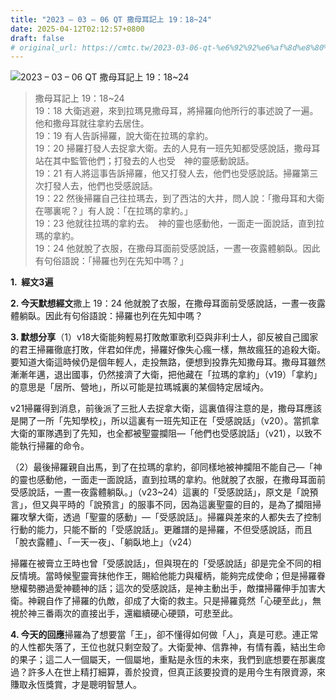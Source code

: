 ```yaml
---
title: "2023 – 03 – 06 QT 撒母耳記上 19：18~24"
date: 2025-04-12T02:12:57+0800
draft: false
# original_url: https://cmtc.tw/2023-03-06-qt-%e6%92%92%e6%af%8d%e8%80%b3%e8%a8%98%e4%b8%8a-19%ef%bc%9a1824
---
```


![2023 – 03 – 06 QT 撒母耳記上 19：18~24](/images/qt.jpg  "2023 – 03 – 06 QT 撒母耳記上 19：18~24")

> 撒母耳記上 19：18~24  
> 19：18 大衛逃避，來到拉瑪見撒母耳，將掃羅向他所行的事述說了一遍。他和撒母耳就往拿約去居住。  
> 19：19 有人告訴掃羅，說大衛在拉瑪的拿約。  
> 19：20 掃羅打發人去捉拿大衛。去的人見有一班先知都受感說話，撒母耳站在其中監管他們；打發去的人也受　神的靈感動說話。  
> 19：21 有人將這事告訴掃羅，他又打發人去，他們也受感說話。掃羅第三次打發人去，他們也受感說話。  
> 19：22 然後掃羅自己往拉瑪去，到了西沽的大井，問人說：「撒母耳和大衛在哪裏呢？」有人說：「在拉瑪的拿約。」  
> 19：23 他就往拉瑪的拿約去。　神的靈也感動他，一面走一面說話，直到拉瑪的拿約。  
> 19：24 他就脫了衣服，在撒母耳面前受感說話，一晝一夜露體躺臥。因此有句俗語說：「掃羅也列在先知中嗎？」

**1.  經文3遍**

**2. 今天默想經文**撒上 19：24 他就脫了衣服，在撒母耳面前受感說話，一晝一夜露體躺臥。因此有句俗語說：掃羅也列在先知中嗎？

**3. 默想分享**（1）v18大衛能夠輕易打敗敵軍歌利亞與非利士人，卻反被自己國家的君王掃羅徹底打敗，伴君如伴虎，掃羅好像失心瘋一樣，無故瘋狂的追殺大衛。要知道大衛這時候仍是個年輕人，走投無路，便想到投靠先知撒母耳。撒母耳雖然漸漸年邁，退出國事，仍然接濟了大衛，把他藏在「拉瑪的拿約」（v19）「拿約」的意思是「居所、營地」，所以可能是拉瑪城裏的某個特定居域內。

v21掃羅得到消息，前後派了三批人去捉拿大衛，這裏值得注意的是，撒母耳應該是開了一所「先知學校」，所以這裏有一班先知正在「受感說話」（v20）。當抓拿大衛的軍隊遇到了先知，也全都被聖靈攔阻—「他們也受感說話」（v21），以致不能執行掃羅的命令。

（2）最後掃羅親自出馬，到了在拉瑪的拿約，卻同樣地被神攔阻不能自己—「神的靈也感動他，一面走一面說話，直到拉瑪的拿約。他就脫了衣服，在撒母耳面前受感說話，一晝一夜露體躺臥。」（v23~24）這裏的「受感說話」，原文是「說預言」，但又與平時的「說預言」的服事不同，因為這裏聖靈的目的，是為了攔阻掃羅攻擊大衛，透過「聖靈的感動」—「受感說話」。掃羅與差來的人都失去了控制行動的能力，只能不斷的「受感說話」。更離譜的是掃羅，不但受感說話，而且「脫衣露體」、「一天一夜」、「躺臥地上」（v24）

掃羅在被膏立王時也曾「受感說話」，但與現在的「受感說話」卻是完全不同的相反情境。當時候聖靈膏抹他作王，賜給他能力與權柄，能夠完成使命；但是掃羅眷戀權勢勝過愛神聽神的話；這次的受感說話，是神主動出手，敵擋掃羅伸手加害大衛。神親自作了掃羅的仇敵，卻成了大衛的救主。只是掃羅竟然「心硬至此」，無視於神三番兩次的直接出手，還繼續硬心硬頸，可悲至此。

**4. 今天的回應**掃羅為了想要當「王」，卻不懂得如何做「人」，真是可悲。連正常的人性都失落了，王位也就只剩空殼了。大衛愛神、信靠神，有情有義，結出生命的果子；這二人一個屬天，一個屬地，重點是永恆的未來，我們到底想要在那裏度過？許多人在世上精打細算，善於投資，但真正該要投資的是用今生有限資源，來賺取永恆獎賞，才是聰明智慧人。